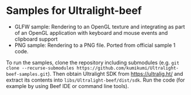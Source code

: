 # Samples for Ultralight-beef

* GLFW sample: Rendering to an OpenGL texture and integrating as part of an OpenGL application with keyboard and mouse events and clipboard support
* PNG sample: Rendering to a PNG file. Ported from official sample 1 code.

To run the samples, clone the repository including submodules (e.g. `git clone --recurse-submodules https://github.com/kumikumi/Ultralight-beef-samples.git`). Then obtain Ultralight SDK from https://ultralig.ht/ and extract its contents into `libs/Ultralight-beef/dist/sdk`. Run the code (for example by using Beef IDE or command line tools).

